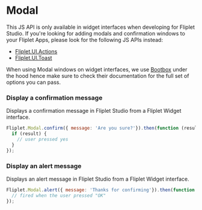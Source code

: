 # Modal

<p class="info">This JS API is only available in widget interfaces when developing for Fliplet Studio. If you're looking for adding modals and confirmation windows to your Fliplet Apps, please look for the following JS APIs instead:</p>

- [Fliplet.UI.Actions](https://developers.fliplet.com/API/fliplet-ui-actions.html)
- [Fliplet.UI.Toast](https://developers.fliplet.com/API/fliplet-ui-toast.html)

When using Modal windows on widget interfaces, we use [Bootbox](http://bootboxjs.com/) under the hood hence make sure to check their documentation for the full set of options you can pass.

### Display a confirmation message

Displays a confirmation message in Fliplet Studio from a Fliplet Widget interface.

```js
Fliplet.Modal.confirm({ message: 'Are you sure?'}).then(function (result) {
  if (result) {
    // user pressed yes
  }
});
```

### Display an alert message

Displays an alert message in Fliplet Studio from a Fliplet Widget interface.

```js
Fliplet.Modal.alert({ message: 'Thanks for confirming'}).then(function () {
  // fired when the user pressed "OK"
});
```
